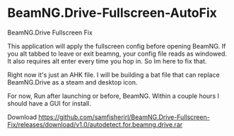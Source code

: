 # BeamNG.Drive-Fullscreen-AutoFix
BeamNG.Drive Fullscreen Fix


This application will apply the fullscreen config before opening BeamNG. If you alt tabbed to leave or exit beamng, your config file reads as windowed. It also requires alt enter every time you hop in. So Im here to fix that. 

Right now it's just an AHK file. I will be building a bat file that can replace BeamNG.Drive as a steam and desktop icon. 

For now, Run after launching or before, BeamNG. Within a couple hours I should have a GUI for install. 


Download
https://github.com/samfisherirl/BeamNG.Drive-Fullscreen-Fix/releases/download/v1.0/autodetect.for.beamng.drive.rar

